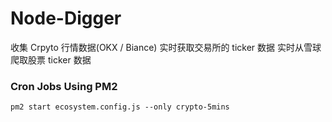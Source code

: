# Node-Digger

收集 Crpyto 行情数据(OKX / Biance)
实时获取交易所的 ticker 数据
实时从雪球爬取股票 ticker 数据

### Cron Jobs Using PM2

```
pm2 start ecosystem.config.js --only crypto-5mins
```
